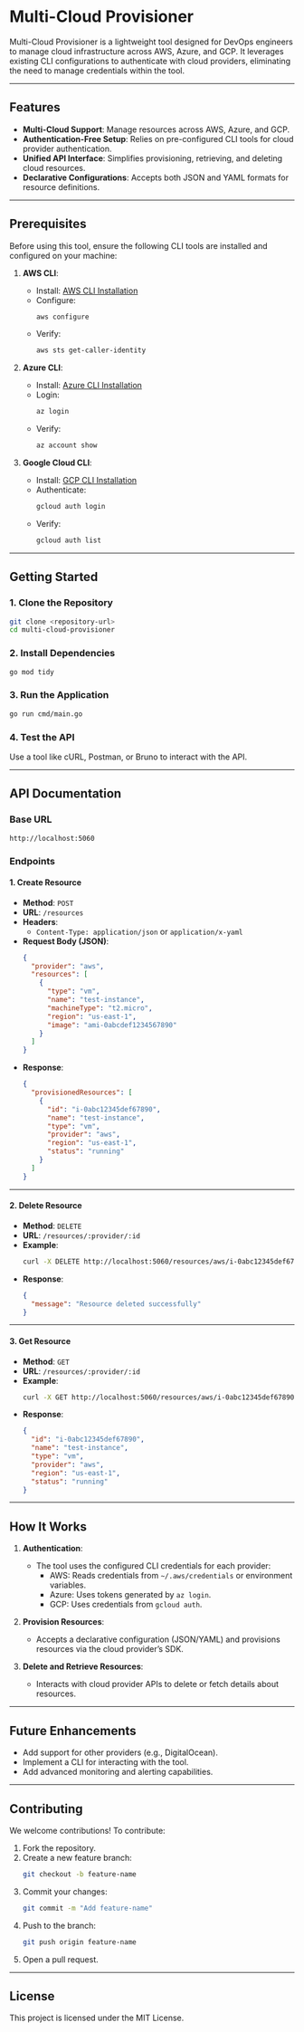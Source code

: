 # **Multi-Cloud Provisioner**

Multi-Cloud Provisioner is a lightweight tool designed for DevOps engineers to manage cloud infrastructure across AWS, Azure, and GCP. It leverages existing CLI configurations to authenticate with cloud providers, eliminating the need to manage credentials within the tool.

---

## **Features**
- **Multi-Cloud Support**: Manage resources across AWS, Azure, and GCP.
- **Authentication-Free Setup**: Relies on pre-configured CLI tools for cloud provider authentication.
- **Unified API Interface**: Simplifies provisioning, retrieving, and deleting cloud resources.
- **Declarative Configurations**: Accepts both JSON and YAML formats for resource definitions.

---

## **Prerequisites**
Before using this tool, ensure the following CLI tools are installed and configured on your machine:
1. **AWS CLI**:
   - Install: [AWS CLI Installation](https://docs.aws.amazon.com/cli/latest/userguide/install-cliv2.html)
   - Configure:
     ```bash
     aws configure
     ```
   - Verify:
     ```bash
     aws sts get-caller-identity
     ```

2. **Azure CLI**:
   - Install: [Azure CLI Installation](https://learn.microsoft.com/en-us/cli/azure/install-azure-cli)
   - Login:
     ```bash
     az login
     ```
   - Verify:
     ```bash
     az account show
     ```

3. **Google Cloud CLI**:
   - Install: [GCP CLI Installation](https://cloud.google.com/sdk/docs/install)
   - Authenticate:
     ```bash
     gcloud auth login
     ```
   - Verify:
     ```bash
     gcloud auth list
     ```

---

## **Getting Started**

### **1. Clone the Repository**
```bash
git clone <repository-url>
cd multi-cloud-provisioner
```

### **2. Install Dependencies**
```bash
go mod tidy
```

### **3. Run the Application**
```bash
go run cmd/main.go
```

### **4. Test the API**
Use a tool like cURL, Postman, or Bruno to interact with the API.

---

## **API Documentation**

### **Base URL**
```plaintext
http://localhost:5060
```

### **Endpoints**

#### **1. Create Resource**
- **Method**: `POST`
- **URL**: `/resources`
- **Headers**:
  - `Content-Type: application/json` or `application/x-yaml`
- **Request Body (JSON)**:
  ```json
  {
    "provider": "aws",
    "resources": [
      {
        "type": "vm",
        "name": "test-instance",
        "machineType": "t2.micro",
        "region": "us-east-1",
        "image": "ami-0abcdef1234567890"
      }
    ]
  }
  ```
- **Response**:
  ```json
  {
    "provisionedResources": [
      {
        "id": "i-0abc12345def67890",
        "name": "test-instance",
        "type": "vm",
        "provider": "aws",
        "region": "us-east-1",
        "status": "running"
      }
    ]
  }
  ```

---

#### **2. Delete Resource**
- **Method**: `DELETE`
- **URL**: `/resources/:provider/:id`
- **Example**:
  ```bash
  curl -X DELETE http://localhost:5060/resources/aws/i-0abc12345def67890
  ```
- **Response**:
  ```json
  {
    "message": "Resource deleted successfully"
  }
  ```

---

#### **3. Get Resource**
- **Method**: `GET`
- **URL**: `/resources/:provider/:id`
- **Example**:
  ```bash
  curl -X GET http://localhost:5060/resources/aws/i-0abc12345def67890
  ```
- **Response**:
  ```json
  {
    "id": "i-0abc12345def67890",
    "name": "test-instance",
    "type": "vm",
    "provider": "aws",
    "region": "us-east-1",
    "status": "running"
  }
  ```

---

## **How It Works**
1. **Authentication**:
   - The tool uses the configured CLI credentials for each provider:
     - AWS: Reads credentials from `~/.aws/credentials` or environment variables.
     - Azure: Uses tokens generated by `az login`.
     - GCP: Uses credentials from `gcloud auth`.

2. **Provision Resources**:
   - Accepts a declarative configuration (JSON/YAML) and provisions resources via the cloud provider’s SDK.

3. **Delete and Retrieve Resources**:
   - Interacts with cloud provider APIs to delete or fetch details about resources.

---

## **Future Enhancements**
- Add support for other providers (e.g., DigitalOcean).
- Implement a CLI for interacting with the tool.
- Add advanced monitoring and alerting capabilities.

---

## **Contributing**
We welcome contributions! To contribute:
1. Fork the repository.
2. Create a new feature branch:
   ```bash
   git checkout -b feature-name
   ```
3. Commit your changes:
   ```bash
   git commit -m "Add feature-name"
   ```
4. Push to the branch:
   ```bash
   git push origin feature-name
   ```
5. Open a pull request.

---

## **License**
This project is licensed under the MIT License.